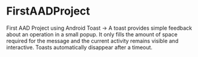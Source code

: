 # FirstAADProject

First AAD Project using Android Toast -> A toast provides simple feedback about an operation in a small popup.
It only fills the amount of space required for the message and the current activity remains visible and interactive. Toasts automatically disappear after a timeout.
